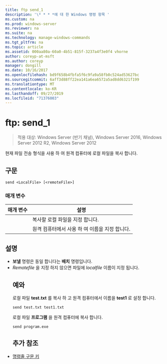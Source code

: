 ```yaml
---
title: ftp send_1
description: '\* * * *에 대 한 Windows 명령 항목 '
ms.custom: na
ms.prod: windows-server
ms.reviewer: na
ms.suite: na
ms.technology: manage-windows-commands
ms.tgt_pltfrm: na
ms.topic: article
ms.assetid: 000aa80a-60a0-4b51-815f-3237a4f3e0f4 vhorne
author: coreyp-at-msft
ms.author: coreyp
manager: dongill
ms.date: 10/16/2017
ms.openlocfilehash: bd9f658b4fbfa5f6c9fa9a58fb0c524ad53627bc
ms.sourcegitcommit: 6aff3d88ff22ea141a6ea6572a5ad8dd6321f199
ms.translationtype: MT
ms.contentlocale: ko-KR
ms.lasthandoff: 09/27/2019
ms.locfileid: "71376003"
---
```

# <a name="ftp-send_1"></a>ftp: send_1

>적용 대상: Windows Server (반기 채널), Windows Server 2016, Windows Server 2012 R2, Windows Server 2012

현재 파일 전송 형식을 사용 하 여 원격 컴퓨터에 로컬 파일을 복사 합니다.   
## <a name="syntax"></a>구문  
```  
send <LocalFile> [<remoteFile>]  
```  
### <a name="parameters"></a>매개 변수  

|  매개 변수   |                    설명                    |
|--------------|---------------------------------------------------|
| <LocalFile>  |         복사할 로컬 파일을 지정 합니다.         |
| <remoteFile> | 원격 컴퓨터에서 사용 하 여 이름을 지정 합니다. |

## <a name="remarks"></a>설명  
- **보낼** 명령은 동일 합니다는 **배치** 명령입니다.  
- *Remotefile* 을 지정 하지 않으면 파일에 *localfile* 이름이 지정 됩니다.  
  ## <a name="BKMK_Examples"></a>예와  
  로컬 파일 **test.txt** 를 복사 하 고 원격 컴퓨터에서 이름을 **test1** 로 설정 합니다.  
  ```  
  send test.txt test1.txt  
  ```  
  로컬 파일 **프로그램** 을 원격 컴퓨터에 복사 합니다.  
  ```  
  send program.exe  
  ```  
  ## <a name="additional-references"></a>추가 참조  
- [명령줄 구문 키](command-line-syntax-key.md)  
